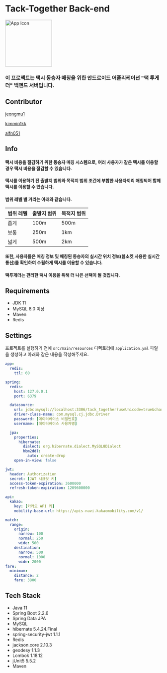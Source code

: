 # Tack-Together Back-end

<p align = left> <img width="150" alt="App Icon" src="https://user-images.githubusercontent.com/101302590/232203145-b179c27f-2062-45ba-a31c-7bb807d50807.png" /> </p>

### 이 프로젝트는 택시 동승자 매칭을 위한 안드로이드 어플리케이션 "택 투게더" 백엔드 서버입니다.

## Contributor
[jeongmu1](https://github.com/jeongmu1)

[kimmin1kk](https://github.com/kimmin1kk)

[alfn051](https://github.com/alfn051)

## Info

#### 택시 비용을 절감하기 위한 동승자 매칭 시스템으로, 여러 사용자가 같은 택시를 이용할 경우 택시 비용을 절감할 수 있습니다.

#### 택시를 이용하기 전 출발지 범위와 목적지 범위 조건에 부합한 사용자끼리 매칭되어 함께 택시를 이용할 수 있습니다.

#### 범위 레벨 별 거리는 아래와 같습니다.

| 범위 레벨 | 출발지 범위 | 목적지 범위 |
| --------- | ----------- | ----------- |
| 좁게      | 100m        | 500m        |
| 보통      | 250m        | 1km         |
| 넓게      | 500m        | 2km         |

#### 또한, 사용자들은 매칭 정보 및 매칭된 동승자의 실시간 위치 정보(웹소켓 사용한 실시간 통신)를 확인하여 수월하게 택시를 이용할 수 있습니다.

#### 택투게더는 편리한 택시 이용을 위해 더 나은 선택이 될 것입니다.

## Requirements
+ JDK 11
+ MySQL 8.0 이상
+ Maven
+ Redis

## Settings

프로젝트를 실행하기 전에 `src/main/resources` 디렉토리에 `application.yml` 파일을 생성하고 아래와 같은 내용을 작성해주세요.
```yaml
app:
  redis:
    ttl: 60

spring:
  redis:
    host: 127.0.0.1
    port: 6379

  datasource:
    url: jdbc:mysql://localhost:3306/tack_together?useUnicode=true&characterEncoding=utf8&useJDBCCompliantTimezoneShift=true&useLegacyDatetimeCode=false&serverTimezone=UTC&useSSL=true
    driver-class-name: com.mysql.cj.jdbc.Driver
    password: [데이터베이스 비밀번호]
    username: [데이터베이스 사용자명]

  jpa:
    properties:
      hibernate:
        dialect: org.hibernate.dialect.MySQL8Dialect
        hbm2ddl:
          auto: create-drop
    open-in-view: false

jwt:
  header: Authorization
  secret: [JWT 시크릿 키]
  access-token-expiration: 3600000
  refresh-token-expiration: 1209600000

api:
  kakao:
    key: [카카오 API 키]
    mobility-base-url: https://apis-navi.kakaomobility.com/v1/

match:
  range:
    origin:
      narrow: 100
      normal: 250
      wide: 500
    destination:
      narrow: 500
      normal: 1000
      wide: 2000
fare:
  minimum:
    distance: 2
    fare: 3800
```

## Tech Stack

+ Java 11
+ Spring Boot 2.2.6
+ Spring Data JPA
+ MySQL
+ hibernate 5.4.24.Final
+ spring-security-jwt 1.1.1
+ Redis
+ jackson.core 2.10.3
+ geodesy 1.1.3
+ Lombok 1.18.12
+ jUnit5 5.5.2
+ Maven
